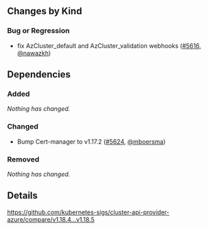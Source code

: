 ## Changes by Kind

### Bug or Regression
- fix AzCluster_default and AzCluster_validation webhooks ([#5616](https://github.com/kubernetes-sigs/cluster-api-provider-azure/pull/5616), [@nawazkh](https://github.com/nawazkh))

## Dependencies

### Added
_Nothing has changed._

### Changed
- Bump Cert-manager to v1.17.2 ([#5624](https://github.com/kubernetes-sigs/cluster-api-provider-azure/pull/5624), [@mboersma](https://github.com/mboersma))

### Removed
_Nothing has changed._

## Details
<!-- markdown-link-check-disable-next-line -->
https://github.com/kubernetes-sigs/cluster-api-provider-azure/compare/v1.18.4...v1.18.5
